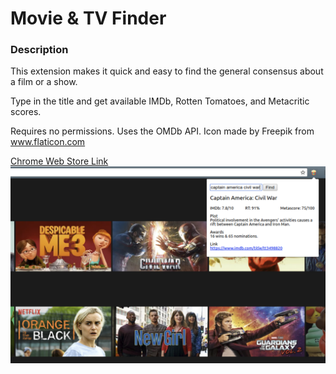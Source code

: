 # Movie & TV Finder

<h3>Description</h3>
This extension makes it quick and easy to find the general consensus about a film or a show.

Type in the title and get available IMDb, Rotten Tomatoes, and Metacritic scores. 

Requires no permissions. Uses the OMDb API. Icon made by Freepik from www.flaticon.com 

<a href="https://chrome.google.com/webstore/detail/movie-tv-finder/bhngldnbfoafkbfmbmogfdjbkhdbmhdh?hl=en-US&gl=US">Chrome Web Store Link</a>
![Alt text](/screenshots/fin2.png)
